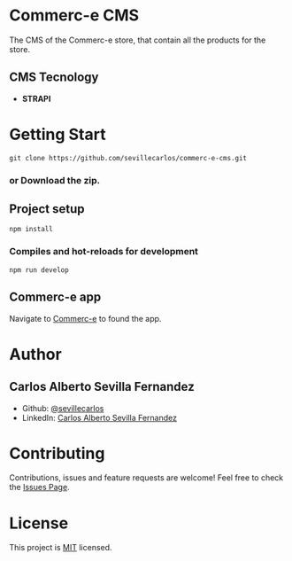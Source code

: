 # Commerc-e CMS

The CMS of the Commerc-e store, that contain all the products for the store.

## CMS Tecnology
* **STRAPI**

# Getting Start
```
git clone https://github.com/sevillecarlos/commerc-e-cms.git
```
### or Download the zip.
## Project setup
```
npm install
```
### Compiles and hot-reloads for development
```
npm run develop
```
## Commerc-e app
Navigate to [Commerc-e](https://github.com/sevillecarlos/commerc-e) to found the app.

# Author
## Carlos Alberto Sevilla Fernandez
* Github: [@sevillecarlos](https://github.com/sevillecarlos)
* LinkedIn: [Carlos Alberto Sevilla Fernandez](https://github.com/sevillecarlos)

# Contributing
Contributions, issues and feature requests are welcome!
Feel free to check the [Issues Page](https://github.com/sevillecarlos/commerc-e-cms/issues).

# License
This project is [MIT](https://opensource.org/licenses/MIT) licensed.




